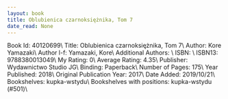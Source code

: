 ```yaml
---
layout: book
title: Oblubienica czarnoksiężnika, Tom 7
date_read: None
---
```


Book Id: 40120699\ 
Title: Oblubienica czarnoksiężnika, Tom 7\ 
Author: Kore Yamazaki\ 
Author l-f: Yamazaki, Kore\ 
Additional Authors: \ 
ISBN: \ 
ISBN13: 9788380013049\ 
My Rating: 0\ 
Average Rating: 4.35\ 
Publisher: Wydawnictwo Studio JG\ 
Binding: Paperback\ 
Number of Pages: 175\ 
Year Published: 2018\ 
Original Publication Year: 2017\ 
Date Added: 2019/10/21\ 
Bookshelves: kupka-wstydu\ 
Bookshelves with positions: kupka-wstydu (#501)\ 

